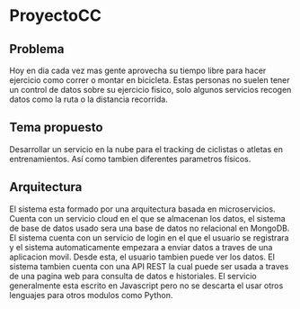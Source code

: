 # ProyectoCC

## Problema

Hoy en dia cada vez mas gente aprovecha su tiempo libre para hacer ejercicio como correr o montar en bicicleta. Estas personas no suelen tener un control de datos sobre su ejercicio fisico, solo algunos servicios recogen datos como la ruta o la distancia recorrida.

## Tema propuesto

Desarrollar un servicio en la nube para el tracking de ciclistas o atletas en entrenamientos. Así como tambien diferentes parametros físicos.

## Arquitectura

El sistema esta formado por una arquitectura basada en microservicios. Cuenta con un servicio cloud en el que se almacenan los datos, el sistema de base de datos usado sera una base de datos no relacional en MongoDB. El sistema cuenta con un servicio de login en el que el usuario se registrara y el sistema automaticamente empezara a enviar datos a traves de una aplicacion movil. Desde esta, el usuario tambien puede ver los datos. El sistema tambien cuenta con una API REST la cual puede ser usada a traves de una pagina web para consulta de datos e historiales. El servicio generalmente esta escrito en Javascript pero no se descarta el usar otros lenguajes para otros modulos como Python.


